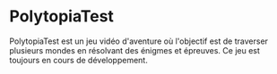 # PolytopiaTest

PolytopiaTest est un jeu vidéo d'aventure où l'objectif est de traverser plusieurs mondes en résolvant des énigmes et épreuves. Ce jeu est toujours en cours de développement.
